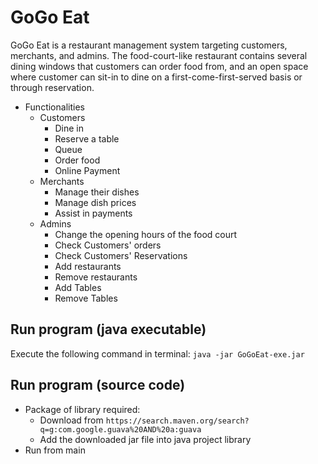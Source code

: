 # GoGo Eat
GoGo Eat is a restaurant management system targeting customers, merchants, and admins. The food-court-like restaurant contains several dining windows that customers can order food from, and an open space where customer can sit-in to dine on a first-come-first-served basis or through reservation.

* Functionalities
    * Customers 
        * Dine in
        * Reserve a table
        * Queue
        * Order food
        * Online Payment 
    * Merchants 
        * Manage their dishes
        * Manage dish prices
        * Assist in payments
    * Admins
        * Change the opening hours of the food court
        * Check Customers' orders
        * Check Customers' Reservations
        * Add restaurants
        * Remove restaurants
        * Add Tables
        * Remove Tables

## Run program (java executable)
Execute the following command in terminal: ` java -jar GoGoEat-exe.jar `

## Run program (source code)
* Package of library required:
    * Download from `https://search.maven.org/search?q=g:com.google.guava%20AND%20a:guava`
    * Add the downloaded jar file into java project library
* Run from main